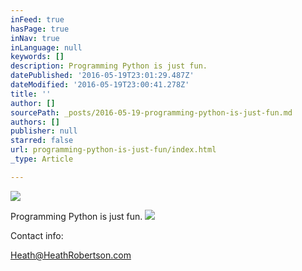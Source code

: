 ```yaml
---
inFeed: true
hasPage: true
inNav: true
inLanguage: null
keywords: []
description: Programming Python is just fun.
datePublished: '2016-05-19T23:01:29.487Z'
dateModified: '2016-05-19T23:00:41.278Z'
title: ''
author: []
sourcePath: _posts/2016-05-19-programming-python-is-just-fun.md
authors: []
publisher: null
starred: false
url: programming-python-is-just-fun/index.html
_type: Article

---
```

![](https://the-grid-user-content.s3-us-west-2.amazonaws.com/afbc5a0e-b5c0-474e-9c70-c172ddc29911.png)

Programming Python is just fun.
![](https://the-grid-user-content.s3-us-west-2.amazonaws.com/2d0d3e68-72ae-47cf-86a1-7855a5e753aa.jpg)

Contact info:

Heath@HeathRobertson.com